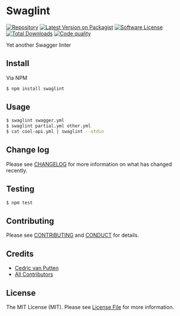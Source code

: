 # Swaglint

[![Repository][ico-repo]][link-repo]
[![Latest Version on Packagist][ico-version]][link-npm]
[![Software License][ico-license]](LICENSE.md)
[![Total Downloads][ico-downloads]][link-downloads]
[![Code quality][ico-quality]][link-quality]

Yet another Swagger linter

## Install

Via NPM

``` bash
$ npm install swaglint
```

## Usage

``` bash
$ swaglint swagger.yml
$ swaglint partial.yml other.yml
$ cat cool-api.yml | swaglint --stdin
```

## Change log

Please see [CHANGELOG](CHANGELOG.md) for more information on what has changed recently.

## Testing

``` bash
$ npm test
```

## Contributing

Please see [CONTRIBUTING](CONTRIBUTING.md) and [CONDUCT](CONDUCT.md) for details.

## Credits

- [Cedric van Putten][link-author]
- [All Contributors][link-contributors]

## License

The MIT License (MIT). Please see [License File](LICENSE.md) for more information.

[ico-repo]: https://img.shields.io/badge/repo-github-green.svg?style=flat-square
[ico-version]: https://img.shields.io/npm/v/swaglint.svg?style=flat-square
[ico-license]: https://img.shields.io/badge/license-MIT-brightgreen.svg?style=flat-square
[ico-downloads]: https://img.shields.io/npm/dt/swaglint.svg?style=flat-square
[ico-quality]: https://img.shields.io/codacy/grade/b09f559d94ca4facad53b6d9b3a059c4.svg?style=flat-square

[link-repo]: https://github.com/bycedric/swaglint
[link-quality]: https://www.codacy.com/app/byCedric/swaglint
[link-npm]: https://www.npmjs.com/package/swaglint
[link-downloads]: https://www.npmjs.com/package/swaglint
[link-author]: https://github.com/bycedric
[link-contributors]: ../../contributors

